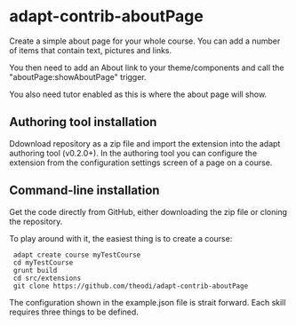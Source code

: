 # adapt-contrib-aboutPage

Create a simple about page for your whole course. You can add a number of items that contain text, pictures and links.

You then need to add an About link to your theme/components and call the "aboutPage:showAboutPage" trigger.

You also need tutor enabled as this is where the about page will show.

## Authoring tool installation

Ddownload repository as a zip file and import the extension into the adapt authoring tool (v0.2.0+). In the authoring tool you can configure the extension from the configuration settings screen of a page on a course. 

## Command-line installation

Get the code directly from GitHub, either downloading the zip file or cloning the repository.

To play around with it, the easiest thing is to create a course:

```
 adapt create course myTestCourse
 cd myTestCourse
 grunt build
 cd src/extensions
 git clone https://github.com/theodi/adapt-contrib-aboutPage
```

The configuration shown in the example.json file is strait forward. Each skill requires three things to be defined.
